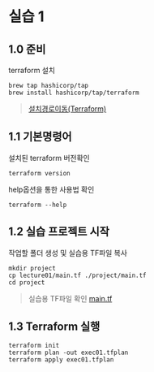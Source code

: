 # 실습 1

## 1.0 준비
terraform 설치
```
brew tap hashicorp/tap
brew install hashicorp/tap/terraform
```
> [설치경로이동(Terraform)](https://developer.hashicorp.com/terraform/downloads?product_intent=terraform)


## 1.1 기본명령어
설치된 terraform 버전확인
```
terraform version
```

help옵션을 통한 사용법 확인
```
terraform --help
```

## 1.2 실습 프로젝트 시작

작업할 폴더 생성 및 실습용 TF파일 복사
```
mkdir project
cp lecture01/main.tf ./project/main.tf
cd project
```

> 실습용 TF파일 확인 [main.tf](../main.tf)

## 1.3 Terraform 실행
```
terraform init
terraform plan -out exec01.tfplan
terraform apply exec01.tfplan
```





